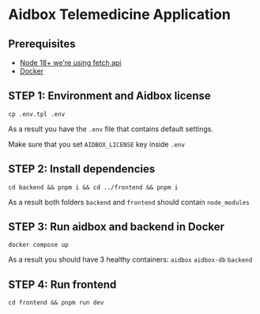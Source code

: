 # Aidbox Telemedicine Application

## Prerequisites

- [Node 18+ we're using fetch api](https://nodejs.org/en/)
- [Docker](https://www.docker.com/)

## STEP 1: Environment and Aidbox license
```shell
cp .env.tpl .env
```
As a result you have the `.env` file that contains default settings.

Make sure that you set `AIDBOX_LICENSE` key inside `.env`

## STEP 2: Install dependencies
```shell
cd backend && pnpm i && cd ../frontend && pnpm i
```
As a result both folders `backend` and `frontend` should contain `node_modules`

## STEP 3: Run aidbox and backend in Docker

```shell
docker compose up
```
As a result you should have 3 healthy containers: `aidbox` `aidbox-db` `backend`

## STEP 4: Run frontend

```shell
cd frontend && pnpm run dev
```

